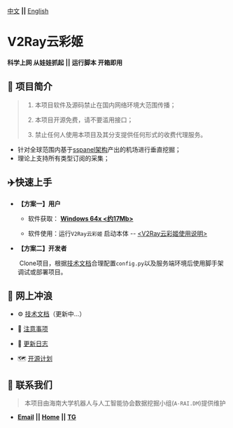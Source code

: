 [中文](https://github.com/QIN2DIM/V2RayCloudSpider) **||** [English](https://github.com/QIN2DIM/V2RayCloudSpider/blob/master/doc/subdirectory/README_us.md)

# V2Ray云彩姬

**科学上网 从娃娃抓起** **||** **运行脚本 开箱即用**

## :carousel_horse: 项目简介

> 1. 本项目软件及源码禁止在国内网络环境大范围传播；
>
> 2. 本项目开源免费，请不要滥用接口；
>
> 3. 禁止任何人使用本项目及其分支提供任何形式的收费代理服务。

- 针对全球范围内基于[sspanel架构](https://github.com/Anankke/SSPanel-Uim)产出的机场进行垂直挖掘；
- 理论上支持所有类型订阅的采集；

##  :airplane:快速上手

- **【方案一】用户**

    - 软件获取： [**Windows 64x <约17Mb>**](https://github.com/QIN2DIM/V2RayCloudSpider/releases/download/v4.5.2/V2RayCloudSpider.win64.zip)

    - 软件使用：运行`V2Ray云彩姬` 启动本体 -- [<V2Ray云彩姬使用说明>](https://github.com/QIN2DIM/V2RayCloudSpider/blob/master/doc/subdirectory/V2Ray%E4%BA%91%E5%BD%A9%E5%A7%AC%E4%BD%BF%E7%94%A8%E8%AF%B4%E6%98%8E.md)

- **【方案二】开发者**

    ​	Clone项目，根据[技术文档](https://github.com/QIN2DIM/V2RayCloudSpider/blob/master/doc/subdirectory/技术文档(demo).md)合理配置`config.py`以及服务端环境后使用脚手架调试或部署项目。


## :ocean: 网上冲浪 

- :gear: [技术文档](https://github.com/QIN2DIM/V2RayCloudSpider/blob/master/doc/subdirectory/技术文档(demo).md)（更新中...）

- :small_red_triangle: [注意事项](https://github.com/QIN2DIM/V2RayCloudSpider/blob/master/doc/subdirectory/注意事项.md)

- :loudspeaker: [更新日志](https://github.com/QIN2DIM/V2RayCloudSpider/blob/master/doc/subdirectory/更新日志.md)
- :world_map: [开源计划](https://github.com/QIN2DIM/V2RayCloudSpider/blob/master/doc/subdirectory/开源计划.md)

## :email: 联系我们

> 本项目由海南大学机器人与人工智能协会数据挖掘小组(`A-RAI.DM`)提供维护

- [**Email**](mailto:RmAlkaid@outlook.com?subject=CampusDailyAutoSign-ISSUE) **||** [**Home**](https://a-rai.github.io/) **||** [**TG**](https://t.me/joinchat/HlB9SQJubb5VmNU5)

